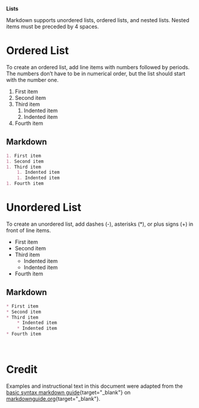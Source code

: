 **Lists**  

Markdown supports unordered lists, ordered lists, and nested lists.  Nested items must be preceded by 4 spaces.

# Ordered List
To create an ordered list, add line items with numbers followed by periods. The numbers don’t have to be in numerical order, but the list should start with the number one.  

1. First item
1. Second item
1. Third item
    1. Indented item
    1. Indented item
1. Fourth item 

## Markdown
```markdown
1. First item
1. Second item
1. Third item
    1. Indented item
    1. Indented item
1. Fourth item 
```


# Unordered List
To create an unordered list, add dashes (-), asterisks (*), or plus signs (+) in front of line items.

* First item
* Second item
* Third item
    * Indented item
    * Indented item
* Fourth item 

## Markdown
```markdown
* First item
* Second item
* Third item
    * Indented item
    * Indented item
* Fourth item 
```
<br>

# Credit
Examples and instructional text in this document were adapted from the [basic syntax markdown guide]{target="_blank"} on [markdownguide.org]{target="_blank"}.

[basic syntax markdown guide]: https://www.markdownguide.org/basic-syntax/#lists-1
[markdownguide.org]: https://www.markdownguide.org